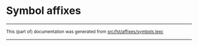 
# Symbol affixes

* * *

<small>This (part of) documentation was generated from [src/fst/affixes/symbols.lexc](https://github.com/giellalt/lang-zul-x-exp/blob/main/src/fst/affixes/symbols.lexc)</small>

---

